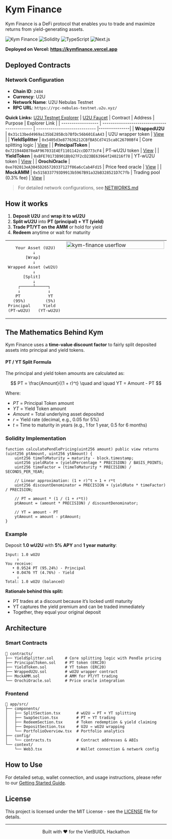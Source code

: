 # Kym Finance

Kym Finance is a DeFi protocol that enables you to trade and maximize returns from yield-generating assets.

![Kym Finance](https://img.shields.io/badge/U2U-Nebulas%20Testnet-darkgreen) 
![Solidity](https://img.shields.io/badge/Solidity-0.8.17-purple) 
![TypeScript](https://img.shields.io/badge/TypeScript-5.0-blue) 
![Next.js](https://img.shields.io/badge/Next.js-15-black)

**Deployed on Vercel: https://kymfinance.vercel.app**

## Deployed Contracts

### Network Configuration

- **Chain ID**: `2484`
- **Currency**: U2U
- **Network Name**: U2U Nebulas Testnet
- **RPC URL**: `https://rpc-nebulas-testnet.u2u.xyz/`

**Quick Links:** [U2U Testnet Explorer](https://testnet.u2uscan.xyz) | [U2U Faucet](https://faucet.u2u.xyz)
| Contract           | Address                                      | Purpose                       | Explorer Link |
| ------------------ | -------------------------------------------- | ----------------------------- |---------------|
| **WrappedU2U**     | `0x31c13bed4969a135bE285Bcb7BfDc56b601EaA43` | U2U wrapper token             | [View](https://testnet.u2uscan.xyz/address/0x31c13bed4969a135bE285Bcb7BfDc56b601EaA43) |
| **YieldSplitter**  | `0x5405d3e877636212CBfBA5Cd7415ca8C26700Bf4` | Core splitting logic          | [View](https://testnet.u2uscan.xyz/address/0x5405d3e877636212CBfBA5Cd7415ca8C26700Bf4) |
| **PrincipalToken** | `0x721944D878eAF967031E4Ef1101142ccDD773cF4` | PT-wU2U token                 | [View](https://testnet.u2uscan.xyz/address/0x721944D878eAF967031E4Ef1101142ccDD773cF4) |
| **YieldToken**     | `0xBFE70173B901Bb927F2cD23BE63964f240216f78` | YT-wU2U token                 | [View](https://testnet.u2uscan.xyz/address/0xBFE70173B901Bb927F2cD23BE63964f240216f78) |
| **OrochiOracle**   | `0xe702013eA3045D265720337127f06a6cCab4Fd15` | Price feed oracle | [View](https://testnet.u2uscan.xyz/address/0xe702013eA3045D265720337127f06a6cCab4Fd15) |
| **MockAMM**        | `0x5158337793D9913b5967B91a32bB328521D7C7fb` | Trading pool (0.3% fee) | [View](https://testnet.u2uscan.xyz/address/0x5158337793D9913b5967B91a32bB328521D7C7fb) |

> For detailed network configurations, see [NETWORKS.md](NETWORKS.md)


## How it works

1. **Deposit U2U** and **wrap it to wU2U**
2. **Split wU2U** into **PT (principal) + YT (yield)**
3. **Trade PT/YT on the AMM** or hold for yield
4. **Redeem** anytime or wait for maturity


<table style="width:100%">
<tr>
<td style="width:35%; vertical-align:top; padding-right:10px;">

<pre>
   Your Asset (U2U)
          ↓
       [Wrap]
          ↓
Wrapped Asset (wU2U)
          ↓
      [Split]
          ↓
    ┌─────┴─────┐
    ↓           ↓
   PT           YT
  (95%)        (5%)
Principal     Yield
(PT-wU2U)   (YT-wU2U)
</pre>

</td>
<td style="width:65%; vertical-align:top;">
<img src="https://github.com/user-attachments/assets/febab3c6-5dd1-4d29-bc77-53acc6d2e7ea" alt="kym-finance userflow" style="width:100%; height:auto;"/>
</td>
</tr>
</table>


## The Mathematics Behind Kym
Kym Finance uses a **time-value discount factor** to fairly split deposited assets into principal and yield tokens.

#### PT / YT Split Formula

The principal and yield token amounts are calculated as:

$$
PT = \frac{Amount}{(1 + r)^t} \quad and \quad YT = Amount - PT
$$

Where:  
- $PT$ = Principal Token amount  
- $YT$ = Yield Token amount  
- $Amount$ = Total underlying asset deposited  
- $r$ = Yield rate (decimal, e.g., 0.05 for 5%)  
- $t$ = Time to maturity in years (e.g., 1 for 1 year, 0.5 for 6 months)


### Solidity Implementation

```solidity
function calculatePendlePricing(uint256 amount) public view returns (uint256 ptAmount, uint256 ytAmount) {
    uint256 timeToMaturity = maturity - block.timestamp;
    uint256 yieldRate = (yieldPercentage * PRECISION) / BASIS_POINTS;
    uint256 timeFactor = (timeToMaturity * PRECISION) / SECONDS_PER_YEAR;

    // Linear approximation: (1 + r)^t ≈ 1 + r*t
    uint256 discountDenominator = PRECISION + (yieldRate * timeFactor) / PRECISION;

    // PT = amount * (1 / (1 + r*t))
    ptAmount = (amount * PRECISION) / discountDenominator;

    // YT = amount - PT
    ytAmount = amount - ptAmount;
}
```


### Example
Deposit **1.0 wU2U** with **5% APY** and **1 year maturity**:

```
Input: 1.0 wU2U
     ↓
You receive:
   • 0.9524 PT (95.24%) - Principal
   • 0.0476 YT (4.76%) - Yield
     ↓
Total: 1.0 wU2U (balanced)
```


**Rationale behind this split:**
- PT trades at a discount because it’s locked until maturity
- YT captures the yield premium and can be traded immediately
- Together, they equal your original deposit


## Architecture

### Smart Contracts

```
📂 contracts/
├── YieldSplitter.sol     # Core splitting logic with Pendle pricing
├── PrincipalToken.sol    # PT token (ERC20)
├── YieldToken.sol        # YT token (ERC20)
├── WrappedU2U.sol        # wU2U wrapper contract
├── MockAMM.sol           # AMM for PT/YT trading
└── OrochiOracle.sol      # Price oracle integration
```

### Frontend

```
📂 app/src/
├── components/
│   ├── SplitSection.tsx       # wU2U → PT + YT splitting
│   ├── SwapSection.tsx        # PT ↔ YT trading
│   ├── RedeemSection.tsx      # Token redemption & yield claiming
│   ├── DepositSection.tsx     # U2U → wU2U wrapping
│   └── PortfolioOverview.tsx  # Portfolio analytics
├── config/
│   └── contracts.ts           # Contract addresses & ABIs
└── context/
    └── Web3.tsx               # Wallet connection & network config
```


## How to Use
For detailed setup, wallet connection, and usage instructions, please refer to our [Getting Started Guide](GETTING_STARTED.md).


## License
This project is licensed under the MIT License - see the [LICENSE](LICENSE) file for details.

---


<p align="center">Built with ❤️ for the VietBUIDL Hackathon</p>
